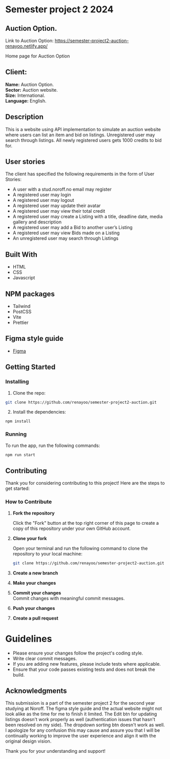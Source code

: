 # Semester project 2 2024

## Auction Option.
Link to Auction Option: https://semester-project2-auction-renayoo.netlify.app/


Home page for Auction Option

## Client:
**Name:** Auction Option.  
**Sector:** Auction website.  
**Size:** International.  
**Language:** English.  

## Description
This is a website using API implementation to simulate an auction website where users can list an item and bid on listings. Unregistered user may search through listings. All newly registered users gets 1000 credits to bid for. 


## User stories 
The client has specified the following requirements in the form of User Stories:

- A user with a stud.noroff.no email may register
- A registered user may login
- A registered user may logout
- A registered user may update their avatar
- A registered user may view their total credit
- A registered user may create a Listing with a title, deadline date, media gallery and description
- A registered user may add a Bid to another user’s Listing
- A registered user may view Bids made on a Listing
- An unregistered user may search through Listings

## Built With

- HTML
- CSS
- Javascript

## NPM packages
 - Tailwind
 - PostCSS
 - Vite
 - Prettier

## Figma style guide
- [Figma](https://www.figma.com/design/JRSTsx1mrKRSLJVItHMgcj/Semester-Project-2---DEC-2024?node-id=0-1&t=fM9cW1LdoSEz2eU3-0)


## Getting Started

### Installing

1. Clone the repo:

```bash
git clone https://github.com/renayoo/semester-project2-auction.git
```

2. Install the dependencies:

```
npm install
```

### Running

To run the app, run the following commands:

```bash
npm run start
```
## Contributing

Thank you for considering contributing to this project! Here are the steps to get started:

### How to Contribute

1. **Fork the repository**

   Click the "Fork" button at the top right corner of this page to create a copy of this repository under your own GitHub account.

2. **Clone your fork**

   Open your terminal and run the following command to clone the repository to your local machine:

   ```bash
   git clone https://github.com/renayoo/semester-project2-auction.git
   ```
3. **Create a new branch** 

4. **Make your changes**
5. **Commit your changes**  
    Commit changes with meaningful commit messages.
6. **Push your changes** 
7. **Create a pull request**

# Guidelines

- Please ensure your changes follow the project's coding style.
- Write clear commit messages.
- If you are adding new features, please include tests where applicable.
- Ensure that your code passes existing tests and does not break the build.

## Acknowledgments

This submission is a part of the semester project 2 for the second year studying at Noroff. The figma style guide and the actual website might not look alike as the time for me to finish it limited. The Edit btn for updating listings doesn't work properly as well (authentication issues that hasn't been resolved on my side). The dropdown sorting btn doesn't work as well.
I apologize for any confusion this may cause and assure you that I will be continually working to improve the user experience and align it with the original design vision.  

Thank you for your understanding and support!
